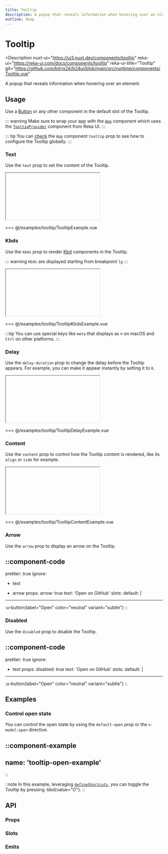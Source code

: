 ```yaml
---
title: Tooltip
description: A popup that reveals information when hovering over an element.
outline: deep
---
```

<script setup>
import TooltipExample from '/examples/tooltip/TooltipExample.vue';
import TooltipKbdsExample from '/examples/tooltip/TooltipKbdsExample.vue';
import TooltipDelayExample from '/examples/tooltip/TooltipDelayExample.vue';
import TooltipContentExample from '/examples/tooltip/TooltipContentExample.vue';
</script>
# Tooltip

<Description
  nuxt-ui="https://ui3.nuxt.dev/components/tooltip"
  reka-ui="https://reka-ui.com/docs/components/tooltip"
  reka-ui-title="Tooltip"
  git="https://github.com/bitrix24/b24ui/blob/main/src/runtime/components/Tooltip.vue"
>
  A popup that reveals information when hovering over an element.
</Description>

## Usage

Use a [Button](/components/button) or any other component in the default slot of the Tooltip.

::: warning
Make sure to wrap your app with the [`App`](/components/app) component which uses the [`TooltipProvider`](https://reka-ui.com/docs/components/tooltip#provider) component from Reka UI.
:::

::: tip
You can [check](/components/app#props}) the `App` component `tooltip` prop to see how to configure the Tooltip globally.
:::

### Text

Use the `text` prop to set the content of the Tooltip.

<ComponentShowExample >
  <iframe data-why class="min-h-[100px] sm:min-h-[100px]" allowtransparency="true">
    <B24App>
      <TooltipExample />
    </B24App>
  </iframe>
</ComponentShowExample>

<<< @/examples/tooltip/TooltipExample.vue

### Kbds

Use the `kbds` prop to render [Kbd](/components/kbd) components in the Tooltip.

::: warning
`Kbds` are displayed starting from breakpoint `lg`
:::

<ComponentShowExample >
  <iframe data-why class="w-[1200px] min-h-[100px] sm:min-h-[100px]" allowtransparency="true">
    <B24App>
      <TooltipKbdsExample />
    </B24App>
  </iframe>
</ComponentShowExample>

<<< @/examples/tooltip/TooltipKbdsExample.vue

:::tip
You can use special keys like `meta` that displays as `⌘` on macOS and `Ctrl` on other platforms.
:::

### Delay

Use the `delay-duration` prop to change the delay before the Tooltip appears. For example, you can make it appear instantly by setting it to `0`.

<ComponentShowExample >
  <iframe data-why class="min-h-[100px] sm:min-h-[100px]" allowtransparency="true">
    <B24App>
      <TooltipDelayExample />
    </B24App>
  </iframe>
</ComponentShowExample>

<<< @/examples/tooltip/TooltipDelayExample.vue

### Content

Use the `content` prop to control how the Tooltip content is rendered, like its `align` or `side` for example.

<ComponentShowExample >
  <iframe data-why class="min-h-[100px] sm:min-h-[100px]" allowtransparency="true">
    <B24App>
      <TooltipContentExample />
    </B24App>
  </iframe>
</ComponentShowExample>

<<< @/examples/tooltip/TooltipContentExample.vue

### Arrow

Use the `arrow` prop to display an arrow on the Tooltip.

::component-code
---
prettier: true
ignore:
  - text
  - arrow
props:
  arrow: true
  text: 'Open on GitHub'
slots:
  default: |

    <UButton label="Open" color="neutral" variant="subtle" />
---

:u-button{label="Open" color="neutral" variant="subtle"}
::

### Disabled

Use the `disabled` prop to disable the Tooltip.

::component-code
---
prettier: true
ignore:
  - text
props:
  disabled: true
  text: 'Open on GitHub'
slots:
  default: |

    <UButton label="Open" color="neutral" variant="subtle" />
---

:u-button{label="Open" color="neutral" variant="subtle"}
::

## Examples

### Control open state

You can control the open state by using the `default-open` prop or the `v-model:open` directive.

::component-example
---
name: 'tooltip-open-example'
---
::

::note
In this example, leveraging [`defineShortcuts`](composables/define-shortcuts), you can toggle the Tooltip by pressing :kbd{value="O"}.
::

## API

### Props

<ComponentProps component="Tooltip" />

### Slots

<ComponentSlots component="Tooltip" />

### Emits

<ComponentEmits component="Tooltip" />
